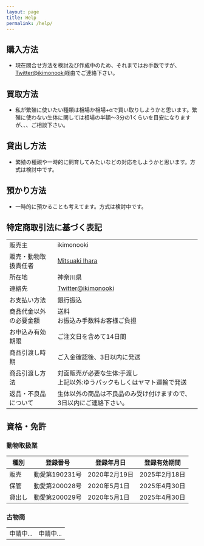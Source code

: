 ```yaml
---
layout: page
title: Help
permalink: /help/
---
```


## 購入方法

* 現在問合せ方法を検討及び作成中のため、それまではお手数ですが、[Twitter@ikimonooki](https://twitter.com/ikimonooki)経由でご連絡下さい。

## 買取方法

* 私が繁殖に使いたい種類は相場か相場+αで買い取りしようかと思います。繁殖に使わない生体に関しては相場の半額〜3分の1くらいを目安になりますが、、、ご相談下さい。

## 貸出し方法

* 繁殖の種親や一時的に飼育してみたいなどの対応をしようかと思います。方式は検討中です。

## 預かり方法

* 一時的に預かることも考えてます。方式は検討中です。

## 特定商取引法に基づく表記

|||
| ------- | ------- |
| 販売主 | ikimonooki |
| 販売・動物取扱責任者 | [Mitsuaki Ihara](https://about.me/mitsuaki1229) |
| 所在地 | 神奈川県 |
| 連絡先 | [Twitter@ikimonooki](https://twitter.com/ikimonooki) |
| お支払い方法 | 銀行振込 |
| 商品代金以外の必要金額 | 送料<br>お振込み手数料お客様ご負担 |
| お申込み有効期限 | ご注文日を含めて14日間 |
| 商品引渡し時期 | ご入金確認後、3日以内に発送 |
| 商品引渡し方法 | 対面販売が必要な生体:手渡し<br>上記以外:ゆうパックもしくはヤマト運輸で発送 |
| 返品・不良品について | 生体以外の商品は不良品のみ受け付けますので、3日以内にご連絡下さい。 |

## 資格・免許

### 動物取扱業

| 種別 | 登録番号 | 登録年月日 | 登録有効期間 |
| ------- | ------- | ------- | ------- |
| 販売 | 動愛第190231号 | 2020年2月19日 | 2025年2月18日 |
| 保管 | 動愛第200028号 | 2020年5月1日 | 2025年4月30日 |
| 貸出し | 動愛第200029号 | 2020年5月1日 | 2025年4月30日 |

### 古物商

|||
| ------- | ------- |
| 申請中... | 申請中... |
